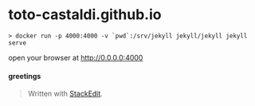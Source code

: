 toto-castaldi.github.io
==================

```
> docker run -p 4000:4000 -v `pwd`:/srv/jekyll jekyll/jekyll jekyll serve
```

open your browser at http://0.0.0.0:4000

#### greetings

> Written with [StackEdit](https://stackedit.io/).
